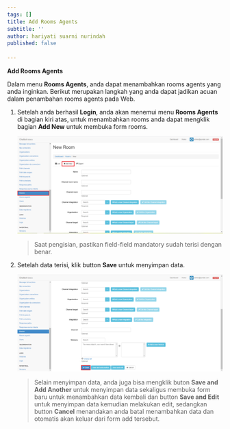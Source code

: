 ```yaml
---
tags: []
title: Add Rooms Agents
subtitle: ''
author: hariyati suarni nurindah
published: false

---
```

**Add Rooms Agents**

Dalam menu **Rooms Agents**, anda dapat menambahkan rooms agents yang anda inginkan. Berikut merupakan langkah yang anda dapat jadikan acuan dalam penambahan rooms agents pada Web.

1. Setelah anda berhasil **Login**, anda akan menemui menu **Rooms Agents** di bagian kiri atas, untuk menambahkan rooms anda dapat mengklik bagian **Add New** untuk membuka form rooms.

   ![](/uploads/rooms6-1.PNG)

   > Saat pengisian, pastikan field-field mandatory sudah terisi dengan benar.
2. Setelah data terisi, klik button **Save** untuk menyimpan data.

   ![](/uploads/rooms7-1.PNG)

   > Selain menyimpan data, anda juga bisa mengklik buton **Save and Add Another** untuk menyimpan data sekaligus membuka form baru untuk menambahkan data kembali dan button **Save and Edit** untuk menyimpan data kemudian melakukan edit, sedangkan button **Cancel** menandakan anda batal menambahkan data dan otomatis akan keluar dari form add tersebut.
